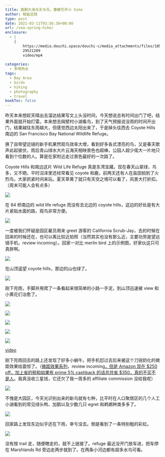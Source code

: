 ```yaml
---
title: 面朝大海与天与鸟，春暖花开小 hike
author: 椒盐豆豉
type: post
date: 2021-03-11T03:56:38+00:00
url: /sea-spring-hike/
enclosure:
  - |
    |
        https://media.douchi.space/douchi-c/media_attachments/files/105/868/825/272/691/599/original/fc148bfdb82ae61f.mp4
        29521209
        video/mp4
        
categories:
  - 多喝热水
tags:
  - Bay Area
  - birds
  - hiking
  - photography
  - travel
bookToc: false
---
```

昨天本来想趁天晴出去溜达结果写文上头没时间，今天想说总有时间出门了吧，结果外面就开始打雷。本来想去隔壁村小湖看鸟，到了天气预报说没雨的时间开出门，结果越往东雨越大，但感觉西边太阳出来了，于是掉头往西去 Coyote Hills 南边的 San Francisco Bay National Wildlife Refuge。

换了自带望远镜的新手机果然观鸟效率大增，看到好多各式漂亮的鸟，又是春天歌声此起彼伏，雨后青山绿水大片云海天相映景色也超棒，公园人超少偌大一片地只看到个位数的人。算是在家附近走过景色最好的一次路了。

Coyote Hills 和南边这片 Wild Life Refuge 真是东湾宝藏。现在春天山翠绿，鸟多，又不晒，平时沼泽里还经常看见 coyote 和鹿，前两天还有人在盐田拍到了火烈鸟，大家抓紧时间来玩。夏天草黄了就只有天空之境可以看了，风景大打折扣。（周末可能人会有点多）

![](https://douchi.sfo3.digitaloceanspaces.com/blog-scw/2021/03/20210310_143525-01-1024x768.jpeg)

在 84 桥南边的 wild life refuge 而没有去北边的 coyote hills，这边的好处是有大片紧贴水面的路，观鸟非常方便。

![](https://douchi.sfo3.digitaloceanspaces.com/blog-scw/2021/03/20210310_142345-01-1024x768.jpeg)

一度被我们怀疑是园区雇员用来 greet 游客的 California Scrub-Jay，去的时候在回来的时候还在，也可以离比较近拍照（当然其实也没有那么近，主要功劳是望远镜手机，review incoming）。回家一对比 merlin bird 上的示例图，好家伙这只可真胖啊。

![](https://douchi.sfo3.digitaloceanspaces.com/blog-scw/2021/03/20210310_141355-01-1024x768.jpeg)

在山顶遥望 coyote hills，那边的山也绿了。

![](https://douchi.sfo3.digitaloceanspaces.com/blog-scw/2021/03/20210310_141021-01-1024x768.jpeg)

刚下完雨，手脚并用爬了一条看起来很简单的小路一手泥，到山顶迅速被 view 和小黄花们治愈了。

![](https://douchi.sfo3.digitaloceanspaces.com/blog-scw/2021/03/20210310_142605-01-1024x768.jpeg)

![](https://douchi.sfo3.digitaloceanspaces.com/blog-scw/2021/03/20210310_142655-01-768x1024.jpeg)

![](https://douchi.sfo3.digitaloceanspaces.com/blog-scw/2021/03/20210310_142851-01-1024x768.jpeg)

![](https://douchi.sfo3.digitaloceanspaces.com/blog-scw/2021/03/20210310_145738-01-1024x768.jpeg)

![](https://douchi.sfo3.digitaloceanspaces.com/blog-scw/2021/03/20210310_150349-01-1024x768.jpeg)

[video](https://media.douchi.space/douchi/media_attachments/files/105/868/825/272/691/599/original/fc148bfdb82ae61f.mp4)

刚下完雨回去的路上还发现了好多小蜗牛。把手机怼过去后来被这个刀锐奶化的微距效果给震惊了。（[微距效果系列](https://t.me/mtfront/1611)，review incoming[，但是 Amazon 现在 $250 off，加上省的税和如果有 prime 5% cashback 的话总共省 $350，真的不买不是人](https://amzn.to/3bUqU7x)。我真没收三星钱，它还欠了我一周多的 affiliate commission 没给我呢）

![](https://douchi.sfo3.digitaloceanspaces.com/blog-scw/2021/03/Screenshot_20210310-182107_Merlin-Bird-ID-615x1024.jpg)

不愧是大园区，今天光识别出来的新鸟就有七种，比平时在人口聚居区的几个人工小湖看到的常见绿头鸭、加鹅以及少数几只 egret 和鹈鹕种类多多了。

![](https://douchi.sfo3.digitaloceanspaces.com/blog-scw/2021/03/20210310_153853-01-1024x768.jpeg)

回家路上发现东边似乎还在下雨，幸亏没去。倒是看到了一条特别粗的彩虹。

![](https://douchi.sfo3.digitaloceanspaces.com/blog-scw/2021/03/Screenshot_20210310-191748_Strava-998x1024.jpg)

没有按 trail 走，随便瞎走的，就不上链接了。refuge 最近没开门放车进，把车停在 Marshlands Rd 旁边走两步就到了。在两条小河边都有超多水鸟可看。

